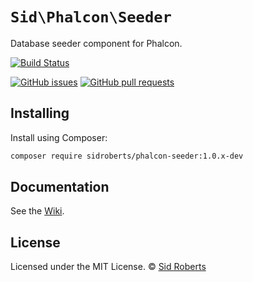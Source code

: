 # `Sid\Phalcon\Seeder`

Database seeder component for Phalcon.



[![Build Status](https://img.shields.io/travis/SidRoberts/phalcon-seeder/1.0.x.svg?style=for-the-badge)](https://travis-ci.org/SidRoberts/phalcon-seeder)

[![GitHub issues](https://img.shields.io/github/issues-raw/SidRoberts/phalcon-seeder.svg?style=for-the-badge)](https://github.com/SidRoberts/phalcon-seeder/issues)
[![GitHub pull requests](https://img.shields.io/github/issues-pr-raw/SidRoberts/phalcon-seeder.svg?style=for-the-badge)](https://github.com/SidRoberts/phalcon-seeder/pulls)



## Installing

Install using Composer:

```bash
composer require sidroberts/phalcon-seeder:1.0.x-dev
```



## Documentation

See the [Wiki](https://github.com/SidRoberts/phalcon-seeder/wiki).



## License

Licensed under the MIT License.
© [Sid Roberts](https://github.com/SidRoberts)

